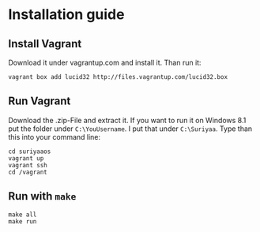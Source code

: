 # Installation guide

## Install Vagrant

Download it under vagrantup.com and install it. Than run it:

    vagrant	box add	lucid32	http://files.vagrantup.com/lucid32.box

## Run Vagrant

Download the .zip-File and extract it. If you want to run it on Windows 8.1 put the folder under `C:\YouUsername`.
I put that under `C:\Suriyaa`. Type than this into your command line:

    cd suriyaaos
    vagrant	up
    vagrant ssh
    cd /vagrant

## Run with `make`

    make all
    make run
